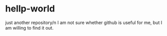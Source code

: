 # hellp-world
just another repository/n
I am not sure whether github is useful for me, but I am willing to find it out.
